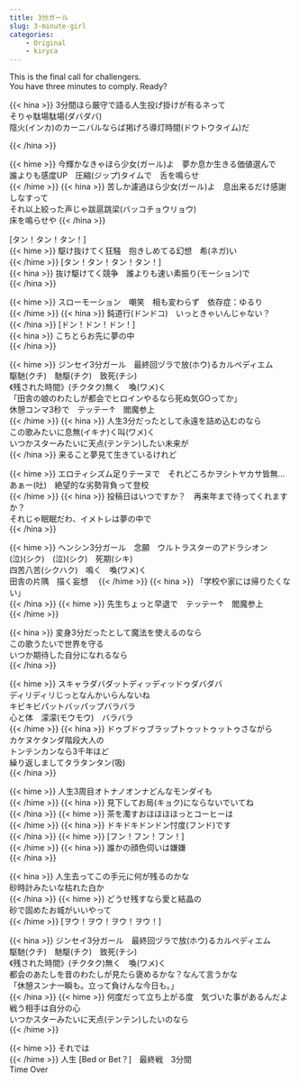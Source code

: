 ```yaml
---
title: 3分ガール
slug: 3-minute-girl
categories:
    - Original
    - kiryca
---
```


This is the final call for challengers.  
You have three minutes to comply. Ready?  

{{< hina >}}
3分間ほら厳守で語る人生投げ掛けが有るネって  
そりゃ駄場駄場(ダバダバ)  
陰火(インカ)のカーニバルならば掲げろ導灯時間(ドウトウタイム)だ  

{{< /hina >}}

{{< hime >}}
今輝かなきゃほら少女(ガール)よ　夢か息か生きる価値選んで  
誰よりも感度UP　圧縮(ジップ)タイムで　舌を鳴らせ  
{{< /hime >}}
{{< hina >}}
苦しか濾過ほら少女(ガール)よ　息出来るだけ感謝しなすって  
それ以上絞った声じゃ跋扈跳梁(バッコチョウリョウ)  
床を鳴らせや
{{< /hina >}}

[タン！タン！タン！]  
{{< hime >}}
駆け抜けてく狂騒　抱きしめてる幻想　希(ネガ)い  
{{< /hime >}}
[タン！タン！タン！タン！]  
{{< hina >}}
抜け駆けてく競争　誰よりも速い素振り(モーション)で  
{{< /hina >}}

{{< hime >}}
スローモーション　嘲笑　相も変わらず　依存症：ゆるり  
{{< /hime >}}
{{< hina >}}
鈍道行(ドンドコ)　いっときゃいんじゃない？  
{{< /hina >}}
[ドン！ドン！ドン！]  
{{< hina >}}
こちとらお先に夢の中  
{{< /hina >}}

{{< hime >}}
ジンセイ3分ガール　最終回ヅラで放(ホウ)るカルペディエム  
駆馳(クチ)　馳駆(チク)　致死(チシ)  
《残された時間》(チクタク)無く　喚(ワメ)く  
「田舎の娘のわたしが都会でヒロインやるなら死ぬ気GOってか」  
休憩コンマ3秒で　テッテー↑　閻魔参上  
{{< /hime >}}
{{< hina >}}
人生3分だったとして永遠を詰め込むのなら  
この歌みたいに息無(イキナ)く叫(ワメ)く  
いつかスターみたいに天点(テンテン)したい未来が  
{{< /hina >}}
来ること夢見て生きているけれど  

{{< hime >}}
エロティシズム足りテーヌで　それどころかヲシトヤカサ皆無…  
あぁー(吐)　絶望的な劣勢背負って登校  
{{< /hime >}}
{{< hina >}}
投稿日はいつですか？　再来年まで待ってくれますか？  
それじゃ眠眠だわ、イメトレは夢の中で  
{{< /hina >}}

{{< hime >}}
ヘンシン3分ガール　念願　ウルトラスターのアドラシオン  
(泣)(シク)　(泣)(シク)　死期(シキ)  
四苦八苦(シクハク)　鳴く　喚(ワメ)く  
田舎の片隅　描く妄想　
{{< /hime >}}
{{< hina >}}
「学校や家には帰りたくない」  
{{< /hina >}}
{{< hime >}}
先生ちょっと早退で　テッテー↑　閻魔参上  
{{< /hime >}}

{{< hina >}}
変身3分だったとして魔法を使えるのなら  
この歌うたいで世界を守る  
いつか期待した自分になれるなら  
{{< /hina >}}

{{< hime >}}
スキャラダバダットディッディッドゥダバダバ  
ディリディリじっとなんかいらんないね  
キビキビパットバッパップバラバラ  
心と体　濛濛(モウモウ)　バラバラ  
{{< /hime >}}
{{< hina >}}
ドゥブドゥブラップトゥットゥットゥさながら  
カケヌケタンダ階段大人の  
トンテンカンなら3千年ほど  
繰り返しましてタラタンタン(吸)  
{{< /hina >}}

{{< hime >}}
人生3周目オトナノオンナどんなモンダイも  
{{< /hime >}}
{{< hina >}}
見下してお局(キョク)にならないでいてね  
{{< /hina >}}
{{< hime >}}
茶を濁すおほほほほっとコーヒーは  
{{< /hime >}}
{{< hina >}}
ドキドキドンドン忖度(フンド)です  
{{< /hina >}}
{{< hime >}}
[フン！フン！フン！]  
{{< /hime >}}
{{< hina >}}
誰かの顔色伺いは嫌嫌  
{{< /hina >}}

{{< hina >}}
人生去ってこの手元に何が残るのかな  
砂時計みたいな枯れた白か  
{{< /hina >}}
{{< hime >}}
どうせ残すなら愛と結晶の  
砂で固めたお城がいいやって  
{{< /hime >}}
[ヲウ！ヲウ！ヲウ！ヲウ！]  

{{< hina >}}
ジンセイ3分ガール　最終回ヅラで放(ホウ)るカルペディエム  
駆馳(クチ)　馳駆(チク)　致死(チシ)  
《残された時間》(チクタク)無く　喚(ワメ)く  
都会のあたしを昔のわたしが見たら褒めるかな？なんて言うかな  
「休憩スンナ一瞬も。立って負けんな今日も。」  
{{< /hina >}}
{{< hime >}}
何度だって立ち上がる度　気づいた事があるんだよ  
戦う相手は自分の心  
いつかスターみたいに天点(テンテン)したいのなら  
{{< /hime >}}

{{< hime >}}
それでは  
{{< /hime >}}
人生 [Bed or Bet？]　最終戦　3分間  
Time Over